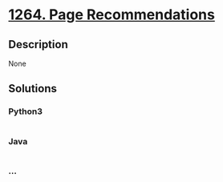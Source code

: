 # [1264. Page Recommendations](https://leetcode.com/problems/page-recommendations)

## Description
None


## Solutions


### Python3

```python

```

### Java

```java

```

### ...
```

```
